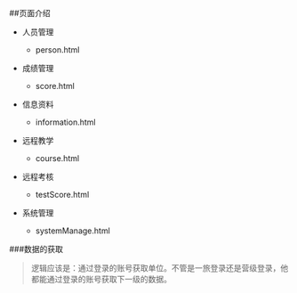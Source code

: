 ##页面介绍

- 人员管理
  - person.html

- 成绩管理
  - score.html

- 信息资料
  - information.html
  
- 远程教学
  - course.html
  
- 远程考核
  - testScore.html
  
- 系统管理
  - systemManage.html
  
###数据的获取
> 逻辑应该是：通过登录的账号获取单位。不管是一旅登录还是营级登录，他都能通过登录的账号获取下一级的数据。